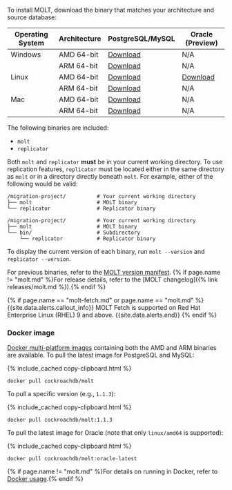 To install MOLT, download the binary that matches your architecture and source database:

| Operating System | Architecture |                                 PostgreSQL/MySQL                                |                                   Oracle (Preview)                                   |
|------------------|--------------|---------------------------------------------------------------------------------|--------------------------------------------------------------------------------------|
| Windows          | AMD 64-bit   | [Download](https://molt.cockroachdb.com/molt/cli/molt-latest.windows-amd64.tgz) | N/A                                                                                  |
|                  | ARM 64-bit   | [Download](https://molt.cockroachdb.com/molt/cli/molt-latest.windows-arm64.tgz) | N/A                                                                                  |
| Linux            | AMD 64-bit   | [Download](https://molt.cockroachdb.com/molt/cli/molt-latest.linux-amd64.tgz)   | [Download](https://molt.cockroachdb.com/molt/cli/molt-latest.linux-amd64-oracle.tgz) |
|                  | ARM 64-bit   | [Download](https://molt.cockroachdb.com/molt/cli/molt-latest.linux-arm64.tgz)   | N/A                                                                                  |
| Mac              | AMD 64-bit   | [Download](https://molt.cockroachdb.com/molt/cli/molt-latest.darwin-amd64.tgz)  | N/A                                                                                  |
|                  | ARM 64-bit   | [Download](https://molt.cockroachdb.com/molt/cli/molt-latest.darwin-arm64.tgz)  | N/A                                                                                  |

The following binaries are included:

- `molt`
- `replicator`

Both `molt` and `replicator` **must** be in your current working directory. To use replication features, `replicator` must be located either in the same directory as `molt` or in a directory directly beneath `molt`. For example, either of the following would be valid:

~~~
/migration-project/          # Your current working directory
├── molt                     # MOLT binary
└── replicator               # Replicator binary
~~~
	
~~~
/migration-project/          # Your current working directory
├── molt                     # MOLT binary
└── bin/                     # Subdirectory
    └── replicator           # Replicator binary
~~~

To display the current version of each binary, run `molt --version` and `replicator --version`.

For previous binaries, refer to the [MOLT version manifest](https://molt.cockroachdb.com/molt/cli/versions.html). {% if page.name != "molt.md" %}For release details, refer to the [MOLT changelog]({% link releases/molt.md %}).{% endif %}

{% if page.name == "molt-fetch.md" or page.name == "molt.md" %}
{{site.data.alerts.callout_info}}
MOLT Fetch is supported on Red Hat Enterprise Linux (RHEL) 9 and above.
{{site.data.alerts.end}}
{% endif %}

### Docker image

[Docker multi-platform images](https://hub.docker.com/r/cockroachdb/molt/tags) containing both the AMD and ARM binaries are available. To pull the latest image for PostgreSQL and MySQL:

{% include_cached copy-clipboard.html %}
~~~ shell
docker pull cockroachdb/molt
~~~

To pull a specific version (e.g., `1.1.3`):

{% include_cached copy-clipboard.html %}
~~~ shell
docker pull cockroachdb/molt:1.1.3
~~~

To pull the latest image for Oracle (note that only `linux/amd64` is supported):

{% include_cached copy-clipboard.html %}
~~~ shell
docker pull cockroachdb/molt:oracle-latest
~~~

{% if page.name != "molt.md" %}For details on running in Docker, refer to [Docker usage](#docker-usage).{% endif %}
